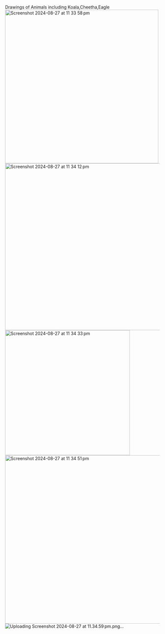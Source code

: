 Drawings of Animals including Koala,Cheetha,Eagle
<img width="499" alt="Screenshot 2024-08-27 at 11 33 58 pm" src="https://github.com/user-attachments/assets/373259d0-9d2b-4e73-ad7a-0613207387c6">
<img width="542" alt="Screenshot 2024-08-27 at 11 34 12 pm" src="https://github.com/user-attachments/assets/03ac4ac0-5b6b-4922-97ef-0fa032a3b7b3">
<img width="406" alt="Screenshot 2024-08-27 at 11 34 33 pm" src="https://github.com/user-attachments/assets/f4671983-e19c-43e5-8984-74c291c7bbe7">
<img width="547" alt="Screenshot 2024-08-27 at 11 34 51 pm" src="https://github.com/user-attachments/assets/9c82d02a-f345-4faa-89e1-b710af77207f">
![Uploading Screenshot 2024-08-27 at 11.34.59 pm.png…]()
